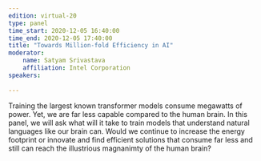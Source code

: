 ```yaml
---
edition: virtual-20
type: panel
time_start: 2020-12-05 16:40:00
time_end: 2020-12-05 17:40:00
title: "Towards Million-fold Efficiency in AI"
moderator:
    name: Satyam Srivastava
    affiliation: Intel Corporation
speakers:
 
---
```

  
Training the largest known transformer models consume megawatts of power. Yet, we are far less capable compared to the human brain. In this panel, we will ask what will it take to train models that understand natural languages like our brain can. Would we continue to increase the energy footprint or innovate and find efficient solutions that consume far less and still can reach the illustrious magnanimty of the human brain?
 
